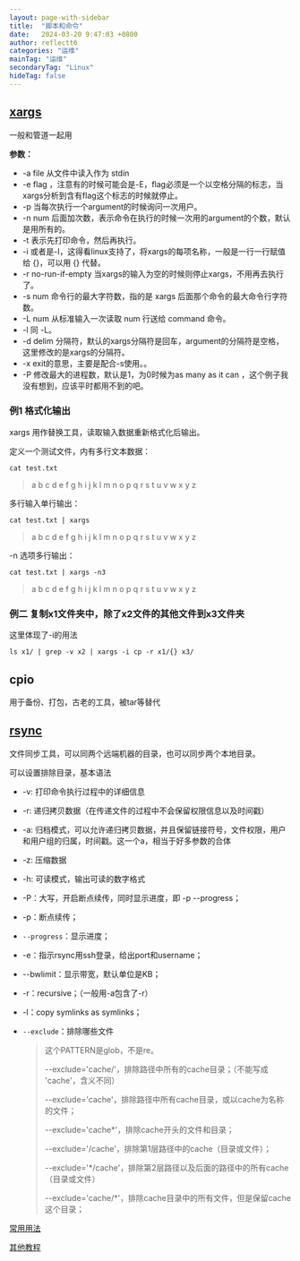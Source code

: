 ```yaml
---
layout: page-with-sidebar
title:  "脚本和命令"
date:   2024-03-20 9:47:03 +0800
author: reflectt6
categories: "运维"
mainTag: "运维"
secondaryTag: "Linux"
hideTag: false
---
```


## [xargs](https://www.runoob.com/linux/linux-comm-xargs.html)

一般和管道一起用

**参数：**

- -a file 从文件中读入作为 stdin
- -e flag ，注意有的时候可能会是-E，flag必须是一个以空格分隔的标志，当xargs分析到含有flag这个标志的时候就停止。
- -p 当每次执行一个argument的时候询问一次用户。
- -n num 后面加次数，表示命令在执行的时候一次用的argument的个数，默认是用所有的。
- -t 表示先打印命令，然后再执行。
- -i 或者是-I，这得看linux支持了，将xargs的每项名称，一般是一行一行赋值给 {}，可以用 {} 代替。
- -r no-run-if-empty 当xargs的输入为空的时候则停止xargs，不用再去执行了。
- -s num 命令行的最大字符数，指的是 xargs 后面那个命令的最大命令行字符数。
- -L num 从标准输入一次读取 num 行送给 command 命令。
- -l 同 -L。
- -d delim 分隔符，默认的xargs分隔符是回车，argument的分隔符是空格，这里修改的是xargs的分隔符。
- -x exit的意思，主要是配合-s使用。。
- -P 修改最大的进程数，默认是1，为0时候为as many as it can ，这个例子我没有想到，应该平时都用不到的吧。

### 例1 格式化输出

xargs 用作替换工具，读取输入数据重新格式化后输出。

定义一个测试文件，内有多行文本数据：

```shell
cat test.txt
```

> a b c d e f g
> h i j k l m n
> o p q
> r s t
> u v w x y z

多行输入单行输出：

```shell
cat test.txt | xargs

```

> a b c d e f g h i j k l m n o p q r s t u v w x y z

-n 选项多行输出：

```shell
cat test.txt | xargs -n3
```

> a b c
> d e f
> g h i
> j k l
> m n o
> p q r
> s t u
> v w x
> y z

### 例二  复制x1文件夹中，除了x2文件的其他文件到x3文件夹

这里体现了-i的用法

```shell
ls x1/ | grep -v x2 | xargs -i cp -r x1/{} x3/  
```



## cpio

用于备份、打包，古老的工具，被tar等替代



## [rsync](https://gist.github.com/ilife5/8c5ba280c0c4f84db78a)

文件同步工具，可以同两个远端机器的目录，也可以同步两个本地目录。

可以设置排除目录，基本语法

- -v: 打印命令执行过程中的详细信息
- -r: 递归拷贝数据（在传递文件的过程中不会保留权限信息以及时间戳）
- -a: 归档模式，可以允许递归拷贝数据，并且保留链接符号，文件权限，用户和用户组的归属，时间戳。这一个a，相当于好多参数的合体
- -z: 压缩数据
- -h: 可读模式，输出可读的数字格式

- -P：大写，开启断点续传，同时显示进度，即 -p --progress；

- -p：断点续传；

- `--progress`：显示进度；

- -e：指示rsync用ssh登录，给出port和username；

- --bwlimit：显示带宽，默认单位是KB；

- -r：recursive；（一般用-a包含了-r）

- -l：copy symlinks as symlinks；

- `--exclude`：排除哪些文件

  > 这个PATTERN是glob，不是re。
  >
  > --exclude='cache/'，排除路径中所有的cache目录；（不能写成 'cache'，含义不同）
  >
  > --exclude='cache'，排除路径中所有cache目录，或以cache为名称的文件；
  >
  > --exclude='cache*'，排除cache开头的文件和目录；
  >
  > --exclude='/cache'，排除第1层路径中的cache（目录或文件）；
  >
  > --exclude='*/cache'，排除第2层路径以及后面的路径中的所有cache（目录或文件）
  >
  > --exclude='cache/*'，排除cache目录中的所有文件，但是保留cache这个目录；

[常用用法](https://gist.github.com/ilife5/8c5ba280c0c4f84db78a)

[其他教程](https://www.ruanyifeng.com/blog/2020/08/rsync.html)

